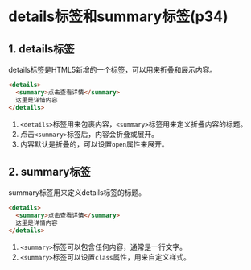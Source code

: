 # details标签和summary标签(p34)

## 1. details标签

details标签是HTML5新增的一个标签，可以用来折叠和展示内容。

```html
<details>
  <summary>点击查看详情</summary>
  这里是详情内容
</details>
```

1. `<details>`标签用来包裹内容，`<summary>`标签用来定义折叠内容的标题。
2. 点击`<summary>`标签后，内容会折叠或展开。
3. 内容默认是折叠的，可以设置`open`属性来展开。


## 2. summary标签

summary标签用来定义details标签的标题。

```html
<details>
  <summary>点击查看详情</summary>
  这里是详情内容
</details>
```

1. `<summary>`标签可以包含任何内容，通常是一行文字。
2. `<summary>`标签可以设置`class`属性，用来自定义样式。